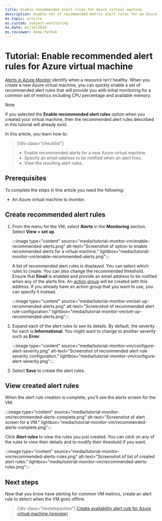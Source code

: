 ```yaml
---
title: Enable recommended alert rules for Azure virtual machine
description: Enable set of recommended metric alert rules for an Azure virtual machine.
ms.topic: article
ms.custom: subject-monitoring
ms.date: 01/14/2024
ms.reviewer: Xema Pathak
---
```


# Tutorial: Enable recommended alert rules for Azure virtual machine
[Alerts in Azure Monitor](../alerts/alerts-overview.md) identify when a resource isn't healthy. When you create a new Azure virtual machine, you can quickly enable a set of recommended alert rules that will provide you with initial monitoring for a common set of metrics including CPU percentage and available memory.

> [!NOTE]
> If you selected the **Enable recommended alert rules** option when you created your virtual machine, then the recommended alert rules described in this tutorial will already exist.

In this article, you learn how to:

> [!div class="checklist"]
> * Enable recommended alerts for a new Azure virtual machine.
> * Specify an email address to be notified when an alert fires.
> * View the resulting alert rules.

## Prerequisites
To complete the steps in this article you need the following: 

- An Azure virtual machine to monitor.

## Create recommended alert rules

1. From the menu for the VM, select **Alerts** in the **Monitoring** section. Select **View + set up**.

    :::image type="content" source="media/tutorial-monitor-vm/enable-recommended-alerts.png" alt-text="Screenshot of option to enable recommended alerts for a virtual machine." lightbox="media/tutorial-monitor-vm/enable-recommended-alerts.png":::

    A list of recommended alert rules is displayed. You can select which rules to create. You can also change the recommended threshold. Ensure that **Email** is enabled and provide an email address to be notified when any of the alerts fire. An [action group](../alerts/action-groups.md) will be created with this address. If you already have an action group that you want to use, you can specify it instead.

    :::image type="content" source="media/tutorial-monitor-vm/set-up-recommended-alerts.png" alt-text="Screenshot of recommended alert rule configuration." lightbox="media/tutorial-monitor-vm/set-up-recommended-alerts.png":::
1. Expand each of the alert rules to see its details. By default, the severity for each is **Informational**. You might want to change to another severity such as **Error**.

    :::image type="content" source="media/tutorial-monitor-vm/configure-alert-severity.png" alt-text="Screenshot of recommended alert rule severity configuration." lightbox="media/tutorial-monitor-vm/configure-alert-severity.png":::

1. Select **Save** to create the alert rules.

## View created alert rules

When the alert rule creation is complete, you'll see the alerts screen for the VM. 

:::image type="content" source="media/tutorial-monitor-vm/recommended-alerts-complete.png" alt-text="Screenshot of alert screen for a VM." lightbox="media/tutorial-monitor-vm/recommended-alerts-complete.png":::

Click **Alert rules** to view the rules you just created. You can click on any of the rules to view their details and to modify their threshold if you want.

:::image type="content" source="media/tutorial-monitor-vm/recommended-alerts-rules.png" alt-text="Screenshot of list of created alert rules." lightbox="media/tutorial-monitor-vm/recommended-alerts-rules.png":::


## Next steps
Now that you know have alerting for common VM metrics, create an alert rule to detect when the VM goes offline.

> [!div class="nextstepaction"]
> [Create availability alert rule for Azure virtual machine (preview)](tutorial-monitor-vm-alert-availability.md)


